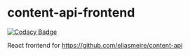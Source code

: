 # content-api-frontend

[![Codacy Badge](https://api.codacy.com/project/badge/Grade/81bac6f7e590435295def803fe0f6c7c)](https://www.codacy.com/app/eliasmeire-dbz/content-api-frontend?utm_source=github.com&utm_medium=referral&utm_content=eliasmeire/content-api-frontend&utm_campaign=badger)

React frontend for https://github.com/eliasmeire/content-api
